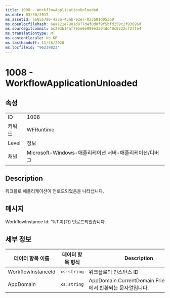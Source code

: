 ```yaml
---
title: 1008 - WorkflowApplicationUnloaded
ms.date: 03/30/2017
ms.assetid: a605b780-4a7e-43ab-92e7-0a3b01d053b0
ms.openlocfilehash: 6ea121e7901d877d4f0d8f9f5bfd259c2f93696d
ms.sourcegitcommit: bc293b14af795e0e999e3304dd40c0222cf2ffe4
ms.translationtype: MT
ms.contentlocale: ko-KR
ms.lasthandoff: 11/26/2020
ms.locfileid: "96239823"
---
```

# <a name="1008---workflowapplicationunloaded"></a>1008 - WorkflowApplicationUnloaded

## <a name="properties"></a>속성  
  
|||  
|-|-|  
|ID|1008|  
|키워드|WFRuntime|  
|Level|정보|  
|채널|Microsoft-Windows-애플리케이션 서버-애플리케이션/디버그|  
  
## <a name="description"></a>Description  

 워크플로 애플리케이션이 언로드되었음을 나타냅니다.  
  
## <a name="message"></a>메시지  

 WorkflowInstance Id: '%1'이(가) 언로드되었습니다.  
  
## <a name="details"></a>세부 정보  
  
|데이터 항목 이름|데이터 항목 형식|Description|  
|--------------------|--------------------|-----------------|  
|WorkflowInstanceId|`xs:string`|워크플로의 인스턴스 ID|  
|AppDomain|`xs:string`|AppDomain.CurrentDomain.FriendlyName에서 반환되는 문자열입니다.|
